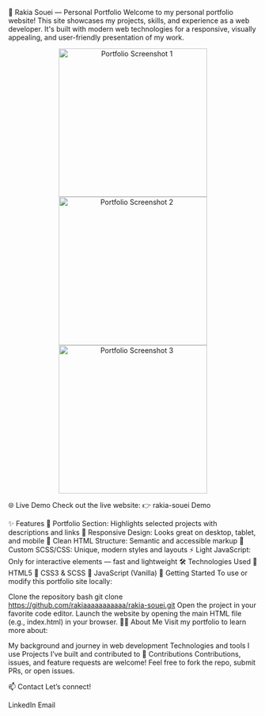 💼 Rakia Souei — Personal Portfolio
Welcome to my personal portfolio website!
This site showcases my projects, skills, and experience as a web developer. It's built with modern web technologies for a responsive, visually appealing, and user-friendly presentation of my work.

<p align="center"> <a href="https://rakiaaaaaaaaaaa.github.io/rakia-souei/" target="_blank"> <img src="https://github.com/user-attachments/assets/6ba6a23b-26a5-4b5d-89f6-2fa37e082263" width="300" alt="Portfolio Screenshot 1"> <img src="https://github.com/user-attachments/assets/591e0cec-8895-4763-92b5-810a860f64fd" width="300" alt="Portfolio Screenshot 2"> <img src="https://github.com/user-attachments/assets/0ae714f0-5728-4312-a594-13d7cc4e8be2" width="300" alt="Portfolio Screenshot 3"> </a> </p>
🌐 Live Demo
Check out the live website:
👉 rakia-souei Demo

✨ Features
📁 Portfolio Section: Highlights selected projects with descriptions and links
📱 Responsive Design: Looks great on desktop, tablet, and mobile
🧼 Clean HTML Structure: Semantic and accessible markup
🎨 Custom SCSS/CSS: Unique, modern styles and layouts
⚡ Light JavaScript: Only for interactive elements — fast and lightweight
🛠️ Technologies Used
📝 HTML5
🎨 CSS3 & SCSS
🧩 JavaScript (Vanilla)
🚀 Getting Started
To use or modify this portfolio site locally:

Clone the repository
bash
git clone https://github.com/rakiaaaaaaaaaaa/rakia-souei.git
Open the project in your favorite code editor.
Launch the website by opening the main HTML file (e.g., index.html) in your browser.
👩‍💻 About Me
Visit my portfolio to learn more about:

My background and journey in web development
Technologies and tools I use
Projects I’ve built and contributed to
🤝 Contributions
Contributions, issues, and feature requests are welcome!
Feel free to fork the repo, submit PRs, or open issues.

📫 Contact
Let’s connect!

LinkedIn
Email
